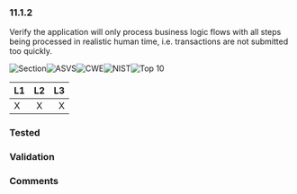 ### 11.1.2 
Verify the application will only process business logic flows with all steps being processed in realistic human time, i.e. transactions are not submitted too quickly.

![Section](https://img.shields.io/badge/V11-green.svg)![ASVS](https://img.shields.io/badge/ASVS-11.1.2-blue.svg)![CWE](https://img.shields.io/badge/CWE--red.svg)![NIST](https://img.shields.io/badge/NIST--important.svg)![Top 10](https://img.shields.io/badge/--lightgray.svg)

| L1| L2| L3|
| --|:--:|-:|
| X | X | X |

### Tested

### Validation

### Comments

        